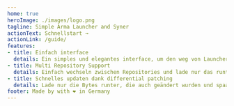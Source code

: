 ```yaml
---
home: true
heroImage: ./images/logo.png
tagline: Simple Arma Launcher and Syner
actionText: Schnellstart →
actionLink: /guide/
features:
- title: Einfach interface
  details: Ein simples und elegantes interface, um den weg von Launcher download bis Spielstart zu minimieren
- title: Multi Repository Support
  details: Einfach wechseln zwischen Repositories und lade nur das runter, was du wirklich brauchst
- title: Schnelles updaten dank differential patching
  details: Lade nur die Bytes runter, die auch geändert wurden und spaare Daten und Zeit ein
footer: Made by with ❤️ in Germany
---
```

